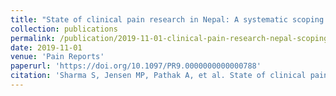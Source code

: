```yaml
---
title: "State of clinical pain research in Nepal: A systematic scoping review"
collection: publications
permalink: /publication/2019-11-01-clinical-pain-research-nepal-scoping-review
date: 2019-11-01
venue: 'Pain Reports'
paperurl: 'https://doi.org/10.1097/PR9.0000000000000788'
citation: 'Sharma S, Jensen MP, Pathak A, et al. State of clinical pain research in Nepal: A systematic scoping review. Pain Reports 2019;4(6):e788.'
---
```

